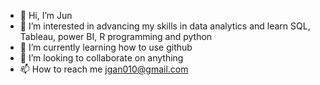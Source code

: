 - 👋 Hi, I’m Jun
- 👀 I’m interested in advancing my skills in data analytics and learn SQL, Tableau, power BI, R programming and python
- 🌱 I’m currently learning how to use github 
- 💞️ I’m looking to collaborate on anything
- 📫 How to reach me jgan010@gmail.com

<!---
jgan010/jgan010 is a ✨ special ✨ repository because its `README.md` (this file) appears on your GitHub profile.
You can click the Preview link to take a look at your changes.
--->
